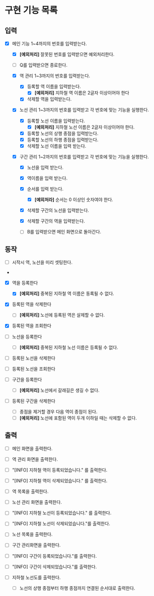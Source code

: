 # 구현 기능 목록

## 입력
- [x] 메인 기능 1~4까지의 번호를 입력받는다.
  - [x] **[예외처리]** 잘못된 번호를 입력받으면 예외처리한다. 
  - [ ] Q를 입력받으면 종료한다.

  - [x] 역 관리 1~3까지의 번호를 입력받는다.
    - [x] 등록할 역 이름을 입력받는다. 
      - [x] **[예외처리]** 지하철 역 이름은 2글자 이상이어야 한다
    - [x] 삭제할 역을 입력받는다.

  - [x] 노선 관리 1~3까지의 번호를 입력받고 각 번호에 맞는 기능을 실행한다.
    - [x] 등록할 노선 이름을 입력받는다.
      - [x] **[예외처리]** 지하철 노선 이름은 2글자 이상이어야 한다.
    - [x] 등록할 노선의 상행 종점을 입력받는다.
    - [x] 등록할 노선의 하행 종점을 입력받는다.
    - [x] 삭제할 노선 이름을 입력 받는다.

  - [x] 구간 관리 1~2까지의 번호를 입력받고 각 번호에 맞는 기능을 실행한다.
    - [x] 노선을 입력 받는다.
    - [x] 역이름을 입력 받는다.
    - [x] 순서를 입력 받는다.
      - [x] **[예외처라]** 순서는 0 이상인 숫자여야 한다.
    - [x] 삭제할 구간의 노선을 입력받는다.
    - [x] 삭제할 구간의 역을 입력받는다.
  
    - [ ] B를 입력받으면 메인 화면으로 돌아간다.

## 동작
- [ ] 시작시 역, 노선을 미리 셋팅한다.
- 
- [x] 역을 등록한다
  - [x] **[예외처리]** 중복된 지하철 역 이름은 동록될 수 없다.
- [x] 등록된 역을 삭제한다
  - [ ] **[예외처리]** 노선에 등록된 역은 살제할 수 없다.
- [x] 등록된 역을 조회한다

- [ ] 노선을 등록한다
  - [ ] **[예외처리]** 중복된 지하철 노선 이름은 등록될 수 없다.
- [ ] 등록된 노선을 삭제한다
- [ ] 등록된 노선을 조회한다

- [ ] 구간을 등록한다
  - [ ] **[예외처리]** 노선에서 갈래길은 생길 수 없다.
- [ ] 등록된 구간을 삭제한다
  - [ ] 종점을 제거할 경우 다음 역이 종점이 된다.
  - [ ] **[예외처리]** 노선에 포함된 역이 두개 이하일 때는 삭제할 수 없다.

## 출력
- [ ] 메인 화면을 출력한다.

- [ ] 역 관리 화면을 출력한다.
- [ ] "[INFO] 지하철 역이 등록되었습니다." 를 출력한다.
- [ ] "[INFO] 지하철 역이 삭제되었습니다." 를 출력한다.
- [ ] 역 목록을 출력한다.

- [ ] 노선 관리 화면을 출력한다.
- [ ] "[INFO] 지하철 노선이 등록되었습니다." 를 출력한다.
- [ ] "[INFO] 지하철 노선이 삭제되었습니다."를 출력한다.
- [ ] 노선 목록을 출력한다.

- [ ] 구간 관리화면을 출력한다.
- [ ] "[INFO] 구간이 등록되었습니다."를 출력한다.
- [ ] "[INFO] 구간이 삭제되었습니다."를 출력한다.

- [ ] 지하철 노선도를 출력한다.
  - [ ] 노선의 상행 종점부터 하행 종점까지 연결된 순서대로 출력한다.
